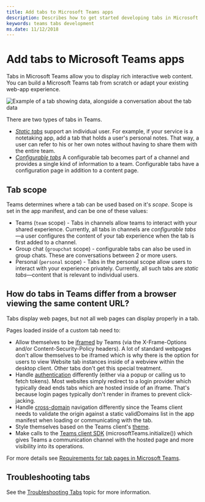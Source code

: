 ```yaml
---
title: Add tabs to Microsoft Teams apps
description: Describes how to get started developing tabs in Microsoft Teams
keywords: teams tabs development
ms.date: 11/12/2018
---
```

# Add tabs to Microsoft Teams apps

Tabs in Microsoft Teams allow you to display rich interactive web content. You can build a Microsoft Teams tab from scratch or adapt your existing web-app experience.

![Example of a tab showing data, alongside a conversation about the tab data](~/assets/images/tab_example.png)

There are two types of tabs in Teams.

* [*Static tabs*](~/concepts/tabs/tabs-static) support an individual user. For example, if your service is a notetaking app, add a tab that holds a user's personal notes. That way, a user can refer to his or her own notes without having to share them with the entire team.
* [*Configurable tabs*](~/concepts/tabs/tabs-configurable) A configurable tab becomes part of a channel and provides a single kind of information to a team. Configurable tabs have a configuration page in addition to a content page.

## Tab scope

Teams determines where a tab can be used based on it's *scope*. Scope is set in the app manifest, and can be one of these values:

* Teams (`team` scope) - Tabs in channels allow teams to interact with your shared experience. Currently, all tabs in channels are *configurable tabs*&mdash;a user configures the content of your tab experience when the tab is first added to a channel.
* Group chat (`groupchat` scope) - configurable tabs can also be used in group chats. These are conversations between 2 or more users.
* Personal (`personal` scope) - Tabs in the personal scope allow users to interact with your experience privately. Currently, all such tabs are *static tabs*&mdash;content that is relevant to individual users.

## How do tabs in Teams differ from a browser viewing the same content URL?

Tabs display web pages, but not all web pages can display properly in a tab.

Pages loaded inside of a custom tab need to:

* Allow themselves to be [iframed](~/concepts/tabs/tabs-content) by Teams (via the X-Frame-Options and/or Content-Security-Policy headers). A lot of standard webpages don't allow themselves to be iframed which is why there is the option for users to view Website tab instances inside of a webview within the desktop client. Other tabs don't get this special treatment.
* Handle [authentication](~/concepts/authentication/auth-flow-tab) differently (either via a popup or calling us to fetch tokens). Most websites simply redirect to a login provider which typically dead ends tabs which are hosted inside of an iframe. That's because login pages typically don't render in iframes to prevent click-jacking.
* Handle [cross-domain](~/concepts/tabs/cross-domain) navigation differently since the Teams client needs to validate the origin against a static validDomains list in the app manifest when loading or communicating with the tab.
* Style themselves based on the Teams client's [theme](~/resources/design/components/themes).
* Make calls to the [Teams client SDK](https://docs.microsoft.com/en-us/javascript/api/overview/msteams-client) (microsoftTeams.initialize()) which gives Teams a communication channel with the hosted page and more visibility into its operations.

For more details see [Requirements for tab pages in Microsoft Teams](~/resources/general/requirements).

## Troubleshooting tabs

See the [Troubleshooting Tabs](~/troubleshoot/troubleshoot#troubleshooting-tabs) topic for more information.